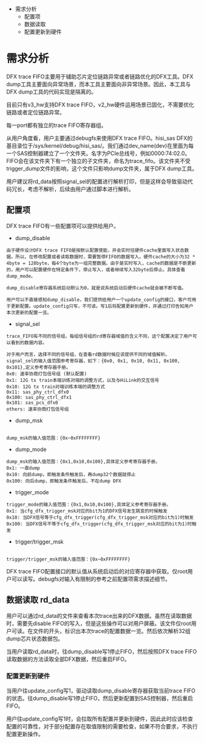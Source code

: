 + 需求分析
   + 配置项
   + 数据读取
   + 配置更新到硬件

# 需求分析
DFX trace FIFO主要用于辅助芯片定位链路异常或者链路优化的DFX工具。DFX dump工具主要面向异常场景，而本工具主要面向非异常场景。因此，本工具与DFX dump工具的代码实现是隔离的。

目前只有v3_hw支持DFX trace FIFO，v2_hw硬件运用场景已固化，不需要优化链路或者定位链路异常。

每一port都有独立的trace FIFO寄存器组。

从用户角度看，用户主要通过debugfs来使用DFX trace FIFO。hisi_sas DFX的基目录位于/sys/kernel/debug/hisi_sas/。我们通过dev_name(dev)在里面为每一个SAS控制器建立了一个文件夹。名字为PCIe总线号，例如0000:74:02.0。FIFO会在该文件夹下有一个独立的子文件夹，命名为trace_fifo。该文件夹不受trigger_dump文件的影响，这个文件只影响dump文件夹，属于DFX dump工具。

用户建议将rd_data按照signal_sel的配置进行解析打印，但是这样会导致驱动代码冗长，考虑不解析，后续由用户通过脚本进行解析。

## 配置项
DFX trace FIFO有一些配置项可以提供给用户。
+ dump_disable
```
由于硬件设计DFX trace FIFO是按默认配置使能，并会实时往硬件cache里面写入状态数据。所以，在修改配置或者读取数据时，需要暂停FIFO的数据写入。硬件cache的大小为32 * 4byte = 128byte，每4个byte为一组完整数据。由于是实时写入，cache的数据是不断更新的，用户可以配置硬件在特定条件下，停止写入，或者继续写入32byte后停止。具体查看dump_mode。

dump_disable寄存器系统启动默认为0，就是说系统启动后硬件cache就会被不断写值。

用户可以不直接感知dump_disable，我们提供给用户一个update_config的接口，客户可用于更新配置。update_config只写，不可读。写1后将配置更新到硬件，并通过打印告知用户本次更新的配置一览。
```
+ signal_sel
```
trace_FIFO有不同的信号组，每组信号组的rd寄存器域值的含义不同，这个配置决定了用户可以看到的数据内容。

对于用户而言，选择不同的信号组，在查看rd数据时候应该提供不同的域值解析。
signal_sel的输入值范围参考寄存器，如下：{0x0, 0x1, 0x10, 0x11, 0x100, 0x101},定义参考寄存器手册。
0x0: 速率协商打包信号组 (默认配置)
0x1: 12G tx train本端训练对端的调整方式，以及与HiLink的交互信号
0x10: 12G tx train对端训练本端的调整方式
0x11: sas_phy_ctrl_dfx0
0x100: sas_phy_ctrl_dfx1
0x101: sas_pcs_dfx0
others: 速率协商打包信号组
```
+ dump_msk
```

dump_msk的输入值范围：{0x~0xFFFFFFFF}
```
+ dump_mode
```
dump_msk的输入值范围：{0x1,0x10,0x100},具体定义参考寄存器手册。
0x1: 一直dump
0x10: 向前dump，即触发条件触发后，再dump32个数据就停止
0x100: 向后dump，即触发条件触发后，不在dump DFX
```
+ trigger_mode
```
trigger_mode的输入值范围：{0x1,0x10,0x100},具体定义参考寄存器手册。
0x1: 当cfg_dfx_trigger_msk对应的bit为1的DFX信号发生跳变的时候触发
0x10: 当DFX信号等于cfg_dfx_trigger(cfg_dfx_trigger_msk对应的bit为1)时触发
0x100: 当DFX信号不等于cfg_dfx_trigger(cfg_dfx_trigger_msk对应的bit为1)时触发
```
+ trigger/trigger_msk
```

trigger/trigger_msk的输入值范围：{0x~0xFFFFFFFF}
```
DFX trace FIFO配置接口的默认值从系统启动后的对应寄存器中获取。仅root用户可以读写。debugfs对输入有限制的参考之前配置项需求描述细节。

## 数据读取 rd_data
用户可以通过rd_data的文件来查看本次trace出来的DFX数据。虽然在读取数据时，需要先disable FIFO的写入，但是这些操作可以对用户屏蔽。该文件仅root用户可读。在文件的开头，标识出本次trace的配置数据一览。然后依次解析32组dump芯片状态数据包。

当用户读取rd_data时，往dump_disable写1停止FIFO，然后按照DFX trace FIFO读取数据的方法读取全部DFX数据，然后重启FIFO。

### 配置更新到硬件
当用户往update_config写1，驱动读取dump_disable寄存器获取当前trace FIFO的状态。往dump_disable写1停止FIFO，然后更新配置到SAS控制器，然后重启FIFO。

用户往update_config写1时，会拉取所有配置并更新到硬件，因此此时应该检查配置的可靠性，对于部分配置存在取值限制的需要检查，如果不符合要求，不执行配置更新操作。

